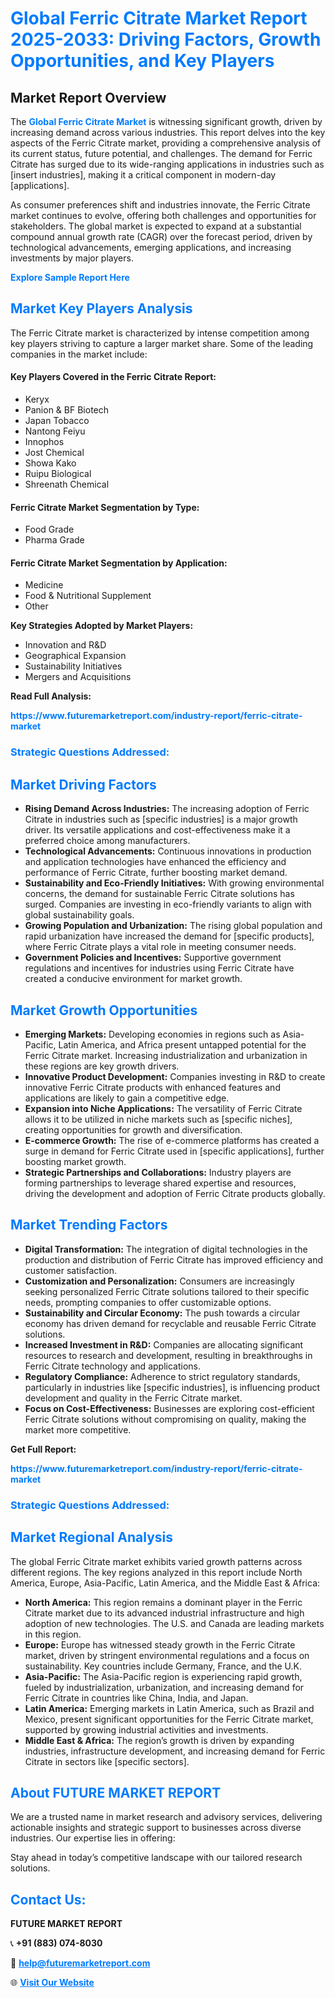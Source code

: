 <h1 style="color: #007BFF;">Global Ferric Citrate Market Report 2025-2033: Driving Factors, Growth Opportunities, and Key Players</h1>

<section id="overview">
<h2>Market Report Overview</h2>
<p>The <a href="https://www.futuremarketreport.com/industry-report/ferric-citrate-market" style="color: #007BFF; text-decoration: none;"><strong>Global Ferric Citrate Market</strong></a> is witnessing significant growth, driven by increasing demand across various industries. This report delves into the key aspects of the Ferric Citrate market, providing a comprehensive analysis of its current status, future potential, and challenges. The demand for Ferric Citrate has surged due to its wide-ranging applications in industries such as [insert industries], making it a critical component in modern-day [applications].</p>
<p>As consumer preferences shift and industries innovate, the Ferric Citrate market continues to evolve, offering both challenges and opportunities for stakeholders. The global market is expected to expand at a substantial compound annual growth rate (CAGR) over the forecast period, driven by technological advancements, emerging applications, and increasing investments by major players.</p>
</section>

<section id="overview">
<p><a href="https://www.futuremarketreport.com/request-sample/reportId=55227" style="color: #007BFF; text-decoration: none;"><strong>Explore Sample Report Here</strong></a></p>
</section>

<section id="key-players">
<h2 style="color: #007BFF;">Market Key Players Analysis</h2>
<p>The Ferric Citrate market is characterized by intense competition among key players striving to capture a larger market share. Some of the leading companies in the market include:</p>
<h4>Key Players Covered in the Ferric Citrate Report:</h4>
<ul><li>Keryx</li><li>Panion &amp; BF Biotech</li><li>Japan Tobacco</li><li>Nantong Feiyu</li><li>Innophos</li><li>Jost Chemical</li><li>Showa Kako</li><li>Ruipu Biological</li><li>Shreenath Chemical</li></ul>
<h4>Ferric Citrate Market Segmentation by Type:</h4>
<ul><li>Food Grade</li><li>Pharma Grade</li></ul>

<h4>Ferric Citrate Market Segmentation by Application:</h4>
<ul><li>Medicine</li><li>Food &amp; Nutritional Supplement</li><li>Other</li></ul>
<p><strong>Key Strategies Adopted by Market Players:</strong></p>
<ul>
<li>Innovation and R&D</li>
<li>Geographical Expansion</li>
<li>Sustainability Initiatives</li>
<li>Mergers and Acquisitions</li>
</ul>
</section>

<section>
<p><strong>Read Full Analysis: </strong></p><a href="https://www.futuremarketreport.com/industry-report/ferric-citrate-market" style="color: #007BFF; text-decoration: none;"><strong>https://www.futuremarketreport.com/industry-report/ferric-citrate-market</strong></a>
<h3 style="color: #007BFF;">Strategic Questions Addressed:</h3>
</section>

<section id="driving-factors">
<h2 style="color: #007BFF;">Market Driving Factors</h2>
<ul>
<li><strong>Rising Demand Across Industries:</strong> The increasing adoption of Ferric Citrate in industries such as [specific industries] is a major growth driver. Its versatile applications and cost-effectiveness make it a preferred choice among manufacturers.</li>
<li><strong>Technological Advancements:</strong> Continuous innovations in production and application technologies have enhanced the efficiency and performance of Ferric Citrate, further boosting market demand.</li>
<li><strong>Sustainability and Eco-Friendly Initiatives:</strong> With growing environmental concerns, the demand for sustainable Ferric Citrate solutions has surged. Companies are investing in eco-friendly variants to align with global sustainability goals.</li>
<li><strong>Growing Population and Urbanization:</strong> The rising global population and rapid urbanization have increased the demand for [specific products], where Ferric Citrate plays a vital role in meeting consumer needs.</li>
<li><strong>Government Policies and Incentives:</strong> Supportive government regulations and incentives for industries using Ferric Citrate have created a conducive environment for market growth.</li>
</ul>
</section>

<section id="growth-opportunities">
<h2 style="color: #007BFF;">Market Growth Opportunities</h2>
<ul>
<li><strong>Emerging Markets:</strong> Developing economies in regions such as Asia-Pacific, Latin America, and Africa present untapped potential for the Ferric Citrate market. Increasing industrialization and urbanization in these regions are key growth drivers.</li>
<li><strong>Innovative Product Development:</strong> Companies investing in R&D to create innovative Ferric Citrate products with enhanced features and applications are likely to gain a competitive edge.</li>
<li><strong>Expansion into Niche Applications:</strong> The versatility of Ferric Citrate allows it to be utilized in niche markets such as [specific niches], creating opportunities for growth and diversification.</li>
<li><strong>E-commerce Growth:</strong> The rise of e-commerce platforms has created a surge in demand for Ferric Citrate used in [specific applications], further boosting market growth.</li>
<li><strong>Strategic Partnerships and Collaborations:</strong> Industry players are forming partnerships to leverage shared expertise and resources, driving the development and adoption of Ferric Citrate products globally.</li>
</ul>
</section>

<section id="trending-factors">
<h2 style="color: #007BFF;">Market Trending Factors</h2>
<ul>
<li><strong>Digital Transformation:</strong> The integration of digital technologies in the production and distribution of Ferric Citrate has improved efficiency and customer satisfaction.</li>
<li><strong>Customization and Personalization:</strong> Consumers are increasingly seeking personalized Ferric Citrate solutions tailored to their specific needs, prompting companies to offer customizable options.</li>
<li><strong>Sustainability and Circular Economy:</strong> The push towards a circular economy has driven demand for recyclable and reusable Ferric Citrate solutions.</li>
<li><strong>Increased Investment in R&D:</strong> Companies are allocating significant resources to research and development, resulting in breakthroughs in Ferric Citrate technology and applications.</li>
<li><strong>Regulatory Compliance:</strong> Adherence to strict regulatory standards, particularly in industries like [specific industries], is influencing product development and quality in the Ferric Citrate market.</li>
<li><strong>Focus on Cost-Effectiveness:</strong> Businesses are exploring cost-efficient Ferric Citrate solutions without compromising on quality, making the market more competitive.</li>
</ul>
</section>

<section>
<p><strong>Get Full Report: </strong></p><a href="https://www.futuremarketreport.com/industry-report/ferric-citrate-market" style="color: #007BFF; text-decoration: none;"><strong>https://www.futuremarketreport.com/industry-report/ferric-citrate-market</strong></a>
<h3 style="color: #007BFF;">Strategic Questions Addressed:</h3>
</section>


<section id="regional-analysis">
<h2 style="color: #007BFF;">Market Regional Analysis</h2>
<p>The global Ferric Citrate market exhibits varied growth patterns across different regions. The key regions analyzed in this report include North America, Europe, Asia-Pacific, Latin America, and the Middle East & Africa:</p>
<ul>
<li><strong>North America:</strong> This region remains a dominant player in the Ferric Citrate market due to its advanced industrial infrastructure and high adoption of new technologies. The U.S. and Canada are leading markets in this region.</li>
<li><strong>Europe:</strong> Europe has witnessed steady growth in the Ferric Citrate market, driven by stringent environmental regulations and a focus on sustainability. Key countries include Germany, France, and the U.K.</li>
<li><strong>Asia-Pacific:</strong> The Asia-Pacific region is experiencing rapid growth, fueled by industrialization, urbanization, and increasing demand for Ferric Citrate in countries like China, India, and Japan.</li>
<li><strong>Latin America:</strong> Emerging markets in Latin America, such as Brazil and Mexico, present significant opportunities for the Ferric Citrate market, supported by growing industrial activities and investments.</li>
<li><strong>Middle East & Africa:</strong> The region’s growth is driven by expanding industries, infrastructure development, and increasing demand for Ferric Citrate in sectors like [specific sectors].</li>
</ul>
</section>

<footer>
<h2 style="color: #007BFF;">About FUTURE MARKET REPORT</h2>
<p>We are a trusted name in market research and advisory services, delivering actionable insights and strategic support to businesses across diverse industries. Our expertise lies in offering:</p>

<p>Stay ahead in today’s competitive landscape with our tailored research solutions.</p>

<h2 style="color: #007BFF;">Contact Us:</h2>
<p><strong>FUTURE MARKET REPORT</strong></p>
<p>📞 <strong>+91 (883) 074-8030</strong></p>
<p>📧 <strong><a href="mailto:help@futuremarketreport.com" style="color: #007BFF;">help@futuremarketreport.com</a></strong></p>
<p>🌐 <strong><a href="https://www.futuremarketreport.com/" style="color: #007BFF;">Visit Our Website</a></strong></p>
</footer>